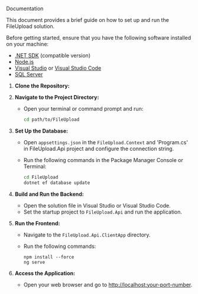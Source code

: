Documentation

This document provides a brief guide on how to set up and run the FileUpload solution.

Before getting started, ensure that you have the following software installed on your machine:

- [.NET SDK](https://dotnet.microsoft.com/download) (compatible version)
- [Node.js](https://nodejs.org/en/download/)
- [Visual Studio](https://visualstudio.microsoft.com/downloads/) or [Visual Studio Code](https://code.visualstudio.com/download/)
- [SQL Server](https://www.microsoft.com/en-us/sql-server/sql-server-downloads)



1. **Clone the Repository:**

2. **Navigate to the Project Directory:**
   - Open your terminal or command prompt and run:

     ```bash
     cd path/to/FileUpload
     ```

3. **Set Up the Database:**
   - Open `appsettings.json` in the `FileUpload.Context` and 'Program.cs' in FileUpload.Api project and configure the connection string.
   - Run the following commands in the Package Manager Console or Terminal:

     ```bash
     cd FileUpload
     dotnet ef database update
     ```

4. **Build and Run the Backend:**
   - Open the solution file in Visual Studio or Visual Studio Code.
   - Set the startup project to `FileUpload.Api` and run the application.

5. **Run the Frontend:**
   - Navigate to the `FileUpload.Api.ClientApp` directory.
   - Run the following commands:

     ```
     npm install --force
     ng serve
     ```

6. **Access the Application:**
   - Open your web browser and go to [http://localhost:your-port-number](http://localhost:your-port-number).
